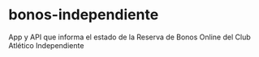 # bonos-independiente
App y API que informa el estado de la Reserva de Bonos Online del Club Atlético Independiente
